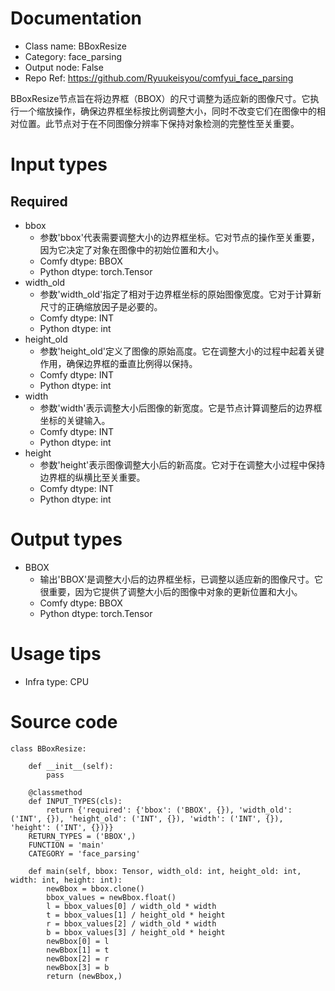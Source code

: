 # Documentation
- Class name: BBoxResize
- Category: face_parsing
- Output node: False
- Repo Ref: https://github.com/Ryuukeisyou/comfyui_face_parsing

BBoxResize节点旨在将边界框（BBOX）的尺寸调整为适应新的图像尺寸。它执行一个缩放操作，确保边界框坐标按比例调整大小，同时不改变它们在图像中的相对位置。此节点对于在不同图像分辨率下保持对象检测的完整性至关重要。

# Input types
## Required
- bbox
    - 参数'bbox'代表需要调整大小的边界框坐标。它对节点的操作至关重要，因为它决定了对象在图像中的初始位置和大小。
    - Comfy dtype: BBOX
    - Python dtype: torch.Tensor
- width_old
    - 参数'width_old'指定了相对于边界框坐标的原始图像宽度。它对于计算新尺寸的正确缩放因子是必要的。
    - Comfy dtype: INT
    - Python dtype: int
- height_old
    - 参数'height_old'定义了图像的原始高度。它在调整大小的过程中起着关键作用，确保边界框的垂直比例得以保持。
    - Comfy dtype: INT
    - Python dtype: int
- width
    - 参数'width'表示调整大小后图像的新宽度。它是节点计算调整后的边界框坐标的关键输入。
    - Comfy dtype: INT
    - Python dtype: int
- height
    - 参数'height'表示图像调整大小后的新高度。它对于在调整大小过程中保持边界框的纵横比至关重要。
    - Comfy dtype: INT
    - Python dtype: int

# Output types
- BBOX
    - 输出'BBOX'是调整大小后的边界框坐标，已调整以适应新的图像尺寸。它很重要，因为它提供了调整大小后的图像中对象的更新位置和大小。
    - Comfy dtype: BBOX
    - Python dtype: torch.Tensor

# Usage tips
- Infra type: CPU

# Source code
```
class BBoxResize:

    def __init__(self):
        pass

    @classmethod
    def INPUT_TYPES(cls):
        return {'required': {'bbox': ('BBOX', {}), 'width_old': ('INT', {}), 'height_old': ('INT', {}), 'width': ('INT', {}), 'height': ('INT', {})}}
    RETURN_TYPES = ('BBOX',)
    FUNCTION = 'main'
    CATEGORY = 'face_parsing'

    def main(self, bbox: Tensor, width_old: int, height_old: int, width: int, height: int):
        newBbox = bbox.clone()
        bbox_values = newBbox.float()
        l = bbox_values[0] / width_old * width
        t = bbox_values[1] / height_old * height
        r = bbox_values[2] / width_old * width
        b = bbox_values[3] / height_old * height
        newBbox[0] = l
        newBbox[1] = t
        newBbox[2] = r
        newBbox[3] = b
        return (newBbox,)
```